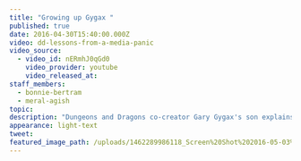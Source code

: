 ```yaml
---
title: "Growing up Gygax "
published: true
date: 2016-04-30T15:40:00.000Z
video: dd-lessons-from-a-media-panic
video_source:
  - video_id: nERmhJ0qGd0
    video_provider: youtube
    video_released_at:
staff_members:
  - bonnie-bertram
  - meral-agish
topic:
description: "Dungeons and Dragons co-creator Gary Gygax's son explains what life was like in a household where D&D took center stage."
appearance: light-text
tweet:
featured_image_path: /uploads/1462289986118_Screen%20Shot%202016-05-03%20at%2011.39.16%20AM.png
---
```

